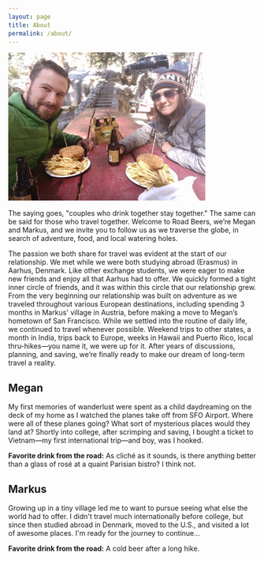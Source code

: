 ```yaml
---
layout: page
title: About
permalink: /about/
---
```


![Megan and Markus](/images/about.jpg)

The saying goes, "couples who drink together stay together." The same can be said for those who travel together. Welcome to Road Beers, we’re Megan and Markus,
and we invite you to follow us as we traverse the globe, in search of adventure, food, and local watering holes.

The passion we both share for travel was evident at the start of our relationship. We met while we were both studying abroad (Erasmus) in Aarhus, Denmark.
Like other exchange students, we were eager to make new friends and enjoy all that Aarhus had to offer. We quickly formed a tight inner circle of friends,
and it was within this circle that our relationship grew. From the very beginning our relationship was built on adventure as we traveled throughout various
European destinations, including spending 3 months in Markus' village in Austria, before making a move to Megan’s hometown of San Francisco. While we settled into the routine of daily life, we continued to travel whenever
possible. Weekend trips to other states, a month in India, trips back to Europe, weeks in Hawaii and Puerto Rico, local thru-hikes—you name it, we were up for it.
After years of discussions, planning, and saving, we’re finally ready to make our dream of long-term travel a reality.

## Megan

My first memories of wanderlust were spent as a child daydreaming on the deck of my home as I watched the planes take off from SFO Airport. Where were all of these planes going?
What sort of mysterious places would they land at? Shortly into college, after scrimping and saving, I bought a ticket to Vietnam—my first international trip—and boy, was I hooked.

**Favorite drink from the road:**
As cliché as it sounds, is there anything better than a glass of rosé at a quaint Parisian bistro? I think not.

## Markus

Growing up in a tiny village led me to want to pursue seeing what else the world had to offer. I didn't travel much internationally before college, but since then studied abroad in Denmark, moved to the U.S.,
and visited a lot of awesome places. I'm ready for the journey to continue...

**Favorite drink from the road:**
A cold beer after a long hike.
